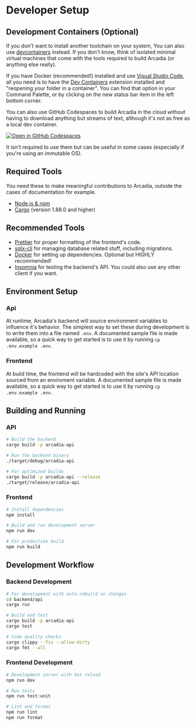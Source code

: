 # Developer Setup

## Development Containers (Optional)

<div class="warning">

If you don't want to install another toolchain on your system, You can also use [devcontainers](https://containers.dev/) instead.
If you don't know, think of isolated minimal virtual machines that come with the tools required to build Arcadia (or anything else really).

If you have Docker (recommended!) installed and use [Visual Studio Code](https://code.visualstudio.com/), all you need is to have the [Dev Containers](https://marketplace.visualstudio.com/items?itemName=ms-vscode-remote.remote-containers) extension installed and "reopening your folder in a container".
You can find that option in your Command Palette, or by clicking on the new status bar item in the left bottom corner.
</div>

You can also use GitHub Codespaces to build Arcadia in the cloud without having to download anything but streams of text, although it's not as free as a local dev container.

[![Open in GitHub Codespaces](https://github.com/codespaces/badge.svg)](https://codespaces.new/Arcadia-Solutions/arcadia?quickstart=1)

It isn't required to use them but can be useful in some cases (especially if you're using an immutable OS).

## Required Tools

You need these to make meaningful contributions to Arcadia, outside the cases of documentation for example.

- [Node.js & npm](https://docs.npmjs.com/downloading-and-installing-node-js-and-npm)
- [Cargo](https://doc.rust-lang.org/cargo/getting-started/installation.html) (version 1.88.0 and higher)

## Recommended Tools

- [Prettier](https://prettier.io) for proper formatting of the frontend's code.
- [sqlx-cli](https://github.com/launchbadge/sqlx/blob/main/sqlx-cli/README.md) for managing database related stuff, including migrations.
- [Docker](https://docs.docker.com/desktop/setup/install) for setting up dependencies. Optional but HIGHLY recommended!
- [Insomnia](https://github.com/Kong/insomnia/) for testing the backend's API. You could also use any other client if you want.

## Environment Setup

### Api

At runtime, Arcadia's backend will source environment variables to influence it's behavior. The simplest way to set these during development is to write them into a file named `.env`. A documented sample file is made available, so a quick way to get started is to use it by running `cp .env.example .env`.

### Frontend

At build time, the frontend will be hardcoded with the site's API location sourced from an enviroment variable. A documented sample file is made available, so a quick way to get started is to use it by running `cp .env.example .env`.

## Building and Running

### API

```bash
# Build the backend
cargo build -p arcadia-api

# Run the backend binary
./target/debug/arcadia-api

# For optimized builds
cargo build -p arcadia-api --release
./target/release/arcadia-api
```

### Frontend

```bash
# Install dependencies
npm install

# Build and run development server
npm run dev

# For production build
npm run build
```

## Development Workflow

### Backend Development

```bash
# For development with auto-rebuild on changes
cd backend/api
cargo run

# Build and test
cargo build -p arcadia-api
cargo test

# Code quality checks
cargo clippy --fix --allow-dirty
cargo fmt --all
```

### Frontend Development

```bash
# Development server with hot reload
npm run dev

# Run tests
npm run test:unit

# Lint and format
npm run lint
npm run format
```

